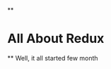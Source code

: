 **

# All About Redux

**
Well, it all started few month
<!--stackedit_data:
eyJoaXN0b3J5IjpbMjAyNzQwOTU5NF19
-->